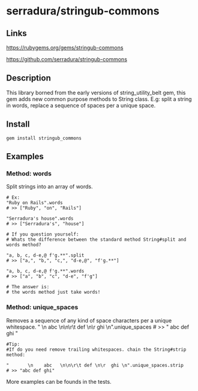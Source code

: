 # serradura/stringub-commons

## Links

<a href='https://rubygems.org/gems/stringub-commons'>https://rubygems.org/gems/stringub-commons</a>

<a href="https://github.com/serradura/stringub-commons">https://github.com/serradura/stringub-commons</a>

## Description
This library borned from the early versions of string_utility_belt gem, this gem adds new common purpose methods to String class. E.g: split a string in words, replace a sequence of spaces per a unique space.

## Install

    gem install stringub_commons

## Examples
### Method: words
Split strings into an array of words.

    # Ex:
    "Ruby on Rails".words
    # >> ["Ruby", "on", "Rails"]

    "Serradura's house".words
    # >> ["Serradura's", "house"]

    # If you question yourself:
    # Whats the difference between the standard method String#split and words method?

    "a, b, c, d-e,@ f'g.**".split
    # >> ["a,", "b,", "c,", "d-e,@", "f'g.**"]

    "a, b, c, d-e,@ f'g.**".words
    # >> ["a", "b", "c", "d-e", "f'g"]

    # The answer is:
    # the words method just take words!   

### Method: unique_spaces
Removes a sequence of any kind of space characters per a unique whitespace.
    "       \n    abc   \n\n\r\t def \n\r  ghi \n".unique_spaces
    # >> " abc def ghi "
  
    #Tip:
    #If do you need remove trailing whitespaces. chain the String#strip method:

    "       \n    abc   \n\n\r\t def \n\r  ghi \n".unique_spaces.strip
    # >> "abc def ghi"

More examples can be founds in the tests.

